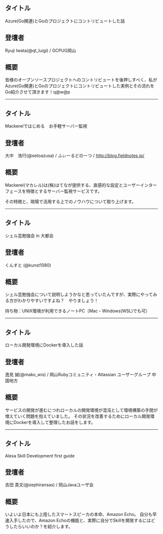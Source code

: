 ## タイトル

Azure(Go関連)とGoのプロジェクトにコントリビュートした話

## 登壇者

Ryuji Iwata(@qt_luigi) / GCPUG岡山

## 概要

皆様のオープンソースプロジェクトへのコントリビュートを後押しすべく、私がAzure(Go関連)とGoのプロジェクトにコントリビュートした実例とその流れをGo紹介させて頂きます！q@w@p

***

## タイトル

Mackerelではじめる　お手軽サーバー監視

## 登壇者

大中　浩行(@setoazusa) / ふぃーるどのーつ / http://blog.fieldnotes.jp/

## 概要

Mackerel(マカレル)は(株)はてなが提供する、直感的な設定とユーザーインターフェースを特徴とするサーバー監視サービスです。

その特徴と、現場で活用する上でのノウハウについて取り上げます。

***

## タイトル

シェル芸勉強会 in 大都会

## 登壇者

くんすと (@kunst1080)

## 概要
シェル芸勉強会について説明しようかなと思っていたんですが、実際にやってみる方がわかりやすいですよね？　やりましょう！

持ち物：UNIX環境が利用できるノートPC（Mac・Windows(WSL)でも可）


***

## タイトル

ローカル開発環境にDockerを導入した話

## 登壇者

逸見 誠(@mako_wis) / 岡山Rubyコミュニティ・Atlassian ユーザーグループ 中国地方

## 概要

サービスの開発が進むにつれローカルの開発環境が混沌として環境構築の手間が増えていく問題を抱えていました。
その状況を改善するためにローカル開発環境にDockerを導入して整理したお話をします。

***

## タイトル

Alexa Skill Development first guide

## 登壇者

吉田 貴文(@zephiransas) / 岡山Javaユーザ会

## 概要

いよいよ日本にも上陸したスマートスピーカの本命、Amazon Echo。
自分も早速入手したので、Amazon Echoの機能と、実際に自分でSkillを開発するにはどうしたらいいのか？を紹介します。
